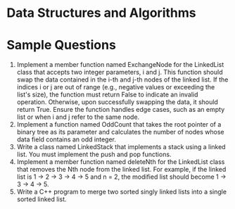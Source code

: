 # Data Structures and Algorithms

# Sample Questions

1. Implement a member function named ExchangeNode for the LinkedList
    class that accepts two integer parameters, i and j. This function should
    swap the data contained in the i-th and j-th nodes of the linked list. If the
    indices i or j are out of range (e.g., negative values or exceeding the list's
    size), the function must return False to indicate an invalid operation.
    Otherwise, upon successfully swapping the data, it should return True.
    Ensure the function handles edge cases, such as an empty list or when i
    and j refer to the same node.
2. Implement a function named OddCount that takes the root pointer of a
    binary tree as its parameter and calculates the number of nodes whose
    data field contains an odd integer.
3. Write a class named LinkedStack that implements a stack using a linked
    list. You must implement the push and pop functions.
4. Implement a member function named deleteNth for the LinkedList class
    that removes the Nth node from the linked list. For example, if the linked
    list is 1 -> 2 -> 3 -> 4 -> 5 and n = 2, the modified list should become 1
    -> 3 -> 4 -> 5.
5. Write a C++ program to merge two sorted singly linked lists into a single
    sorted linked list.


